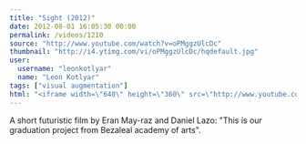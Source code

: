 ```yaml
---
title: "Sight (2012)"
date: 2012-08-01 16:05:30 00:00
permalink: /videos/1210
source: "http://www.youtube.com/watch?v=oPMggzUlcDc"
thumbnail: "http://i4.ytimg.com/vi/oPMggzUlcDc/hqdefault.jpg"
user:
  username: "leonkotlyar"
  name: "Leon Kotlyar"
tags: ["visual augmentation"]
html: "<iframe width=\"640\" height=\"360\" src=\"http://www.youtube.com/embed/oPMggzUlcDc?wmode=transparent&fs=1&feature=oembed\" frameborder=\"0\" allowfullscreen></iframe>"
---
```


A short futuristic film by Eran May-raz and Daniel Lazo: "This is our graduation project from Bezaleal academy of arts".